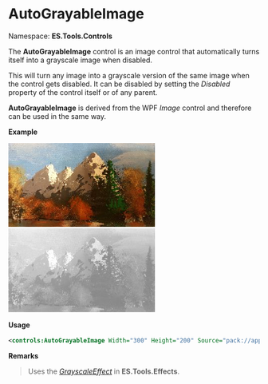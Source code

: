# AutoGrayableImage
Namespace: **ES.Tools.Controls**

The **AutoGrayableImage** control is an image control that automatically turns itself into a grayscale image when disabled.

This will turn any image into a grayscale version of the same image when the control gets disabled. It can be disabled by setting the *Disabled* property of the control itself or of any parent.

**AutoGrayableImage** is derived from the WPF *Image* control and therefore can be used in the same way. 

**Example**

![AutoGrayableImage example: Enabled Image](Images/ImageColor.jpg "Enabled Image")
![AutoGrayableImage example: Disabled Image](Images/ImageGrayscale.jpg "Disabled Image")

**Usage**

``` XML
<controls:AutoGrayableImage Width="300" Height="200" Source="pack://application:,,,/ES.Tools.TestApp;Component/Images/Painting.jpg">
```

**Remarks**
> Uses the [*GrayscaleEffect*](GrayscaleEffect) in **ES.Tools.Effects**.